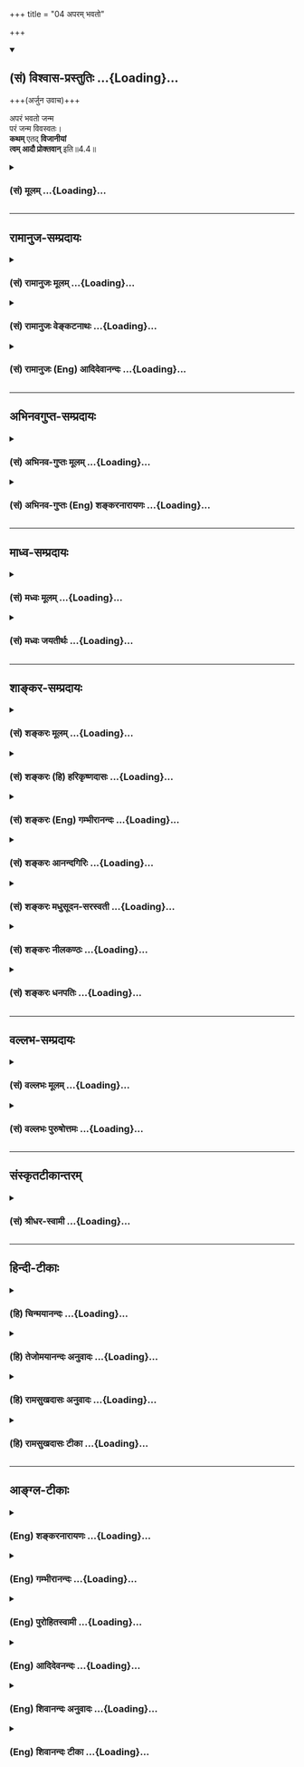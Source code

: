 +++
title = "04 अपरम् भवतो"

+++
<div class="js_include" newlevelforh1="2" title="(सं) विश्वास-प्रस्तुतिः" unfilled url="/purANam_vaiShNavam/mahAbhAratam/06-bhIShma-parva/03-bhagavad-gItA-parva/saMskRtam/vishvAsa-prastutiH/04_jnAna-yogaH_brahmArp/04_aparam_bhavato.md">
<details open><summary><h2>(सं) विश्वास-प्रस्तुतिः ...{Loading}...</h2></summary>

+++(अर्जुन उवाच)+++

अपरं भवतो जन्म  
परं जन्म विवस्वतः।  
**कथम्** एतद् **विजानीयां**  
**त्वम् आदौ प्रोक्तवान्** इति॥4.4॥
</details>
</div>
<div class="js_include collapsed" newlevelforh1="3" title="(सं) मूलम्" unfilled url="/purANam_vaiShNavam/mahAbhAratam/06-bhIShma-parva/03-bhagavad-gItA-parva/saMskRtam/mUlam/04_jnAna-yogaH_brahmArp/04_aparam_bhavato.md">
<details><summary><h3>(सं) मूलम् ...{Loading}...</h3></summary>

अर्जुन उवाच  
अपरं भवतो जन्म परं जन्म विवस्वतः।  
कथमेतद्विजानीयां त्वमादौ प्रोक्तवानिति।।4.4।।
</details>
</div>


_________________
## रामानुज-सम्प्रदायः
<div class="js_include collapsed" newlevelforh1="3" title="(सं) रामानुजः मूलम्" unfilled url="/purANam_vaiShNavam/mahAbhAratam/06-bhIShma-parva/03-bhagavad-gItA-parva/saMskRtam/rAmAnujaH/mUlam/04_jnAna-yogaH_brahmArp/04_aparam_bhavato.md">
<details><summary><h3>(सं) रामानुजः मूलम् ...{Loading}...</h3></summary>

।।4.4।। अर्जुन उवाच कालसंख्यया **अपरम्** अस्मज्जन्मसमकालमं हि **भवतो जन्म
विवस्वतः च** कालसंख्यया परम् अष्टाविंशतिचतुर्युगसंख्यातम् **त्वम् एव आदौ
प्रोक्तवान् इति कथम् एतद्** असम्भावनीयं विशेषण यथार्थं **जानीयाम्।  
  
ननु जन्मान्तरेण अपि वक्तुं शक्यम् जन्मान्तरकृतस्य महतां स्मृतिः च
युज्यते। इति अत्र न कश्चिद् विरोधः। न च असौ वक्तारम् एनं वसुदेवतनयं
सर्वेश्वरं न जानाति यत एवं वक्ष्यति परं ब्रह्म परं धाम पवित्रं परमं
भवान्। पुरुषं शाश्वतं दिव्यमादिदेवमजं विभुम्।। आहुस्त्वामृषयः सर्वे
देवर्षिर्नारदस्तथा। असितो देवलो व्यासः स्वयं चैव ब्रवीषि मे।। (10।1213)
इति। युधिष्ठिरराजसूयादिषु भीष्मादिभ्यः च असकृत् श्रुतम् कृष्ण एव हि
लोकानामुत्पत्तिप्रभवाप्ययः। कृष्णस्य हि कृते भूतमिदं विश्वं चराचरम्।।
(महा॰ सभा॰ 38।23) इत्येवमादिषु कृष्णस्य हि कृते इति कृष्णस्य शेषभूतम्
इदं कृत्स्नं जगद् इत्यर्थः। अत्र उच्यते जानाति एव अयं भगवन्तं वसुदेवतनयं
पार्थः। जानतः अपि अजानतः इव पृच्छतः अयम् आशयः
निखिलहेयप्रत्यनीककल्याणैकतानस्य सर्वेश्वरस्य सर्वज्ञस्य सत्यसंकल्पस्य च
अवाप्तसमस्तकामस्य कर्मपरवशदेवमनुष्यादिसजातीयं जन्म किम् इन्द्रजालादिवत्
मिथ्या किं वा सत्यम् सत्यत्वे च कथं जन्मप्रकारः किमात्मकः अयं देहः कश्च
जन्महेतुः कदा च जन्म किमर्थं वा जन्म इति परिहारप्रकारेण प्रश्नार्थो
विज्ञायते।**

</details>
</div>
<div class="js_include collapsed" newlevelforh1="3" title="(सं) रामानुजः वेङ्कटनाथः" unfilled url="/purANam_vaiShNavam/mahAbhAratam/06-bhIShma-parva/03-bhagavad-gItA-parva/saMskRtam/rAmAnujaH/venkaTanAthaH/04_jnAna-yogaH_brahmArp/04_aparam_bhavato.md">
<details><summary><h3>(सं) रामानुजः वेङ्कटनाथः ...{Loading}...</h3></summary>

  
  
।।4.4।। प्रसङ्गात्स्वस्वभावोक्तिः गी.सं.8 इति सङ्ग्रहश्लोकानुसारेणाह
अस्मिन् प्रसङ्ग इति। कर्तव्यतादृढीकरणार्थकथाप्रसङ्गे
इत्यर्थः। भगवदवतारयाथात्म्यं अकर्मवश्यत्वादिरूपम्। यथावदिति
प्रातिभासिकत्वादिप्रतिक्षेपकप्रमाणोपपत्तिपूर्वकमित्यर्थः।
परावरशब्दाभ्यां न दैवमानुषत्वरूपजातिवैषम्यमुच्यते
तस्योपदेशविरोधित्वाभावात् देवानामपि देवत्वेन च कृष्णस्य विदितत्वात्
जन्मशब्दस्य जननवाचितया साक्षाज्जातिवाचकत्वाभावात् आदाविति कालविरोधस्य च
व्यक्तमुक्तत्वात्बहूनि मे व्यतीतानि 4।5यदा यदा हि 4।7युगे युगे 4।8
इत्येवमादिरूपस्योत्तरस्य च कालविरोधपरिहाररूपत्वात्। अतः परावरशब्दौ
कालसङ्ख्योत्कर्षापकर्षविषयावित्यभिप्रायेणोक्तंकालसङ्ख्ययेति।
अवरत्वहेतुतया विवक्षितं कालावधिं दर्शयतिअस्मदिति। समकालमिति
अदूरविप्रकृष्टमित्यर्थः। त्वंशब्द इदानीन्तनत्वाभिप्रायतया विरोधपर इति
द्योतनायत्वमेवेत्युक्तम्। कथमेतदित्याक्षेपसूचितमुक्तं
असम्भावनीयमिति। विजानीयां इत्यत्रोपसर्गविवक्षितमाह यथार्थमिति।
जन्मान्तरस्यैवाभावाद्वा जन्मान्तरानुभूतस्य स्मृत्या योगाद्वा
वक्तुर्जन्मान्तरस्मृतिमत्तया श्रोतुरविदितत्वाद्वा खल्वेतज्जन्मावलम्बनेन
विरोधचोद्यम्। न चैतदखिलमत्र सम्भवतीति
प्रश्नमाक्षिपतिनन्विति। जन्मान्तरेणापि वक्तुं शक्यमिति नहि तदानीन्तनेन
जन्मना तदानीन्तनायोपदेशो विरुद्ध इत्यर्थः। महतामिति न केवलमीश्वरस्य
कृष्णस्य अन्येषामपि महतामिति भावः। श्रूयन्ते हि जातिस्मरवृत्तान्ताःजातिं
स्मरति पौर्विकीम् 4।148 इति च मनुः। युज्यत इति अनुभवेन संस्कारे प्रागेव
निष्पन्ने तस्य च अदृष्टविशेषादिवशादुद्बोधे जन्मान्तरानुभूतस्मृतौ न
काचिदयुक्तिः यथा प्रथमस्तन्यपाने स्तन्यस्य पिपासाशान्तिहेतुत्वस्मृताविति
भावः। महतामन्येषां स्मृतिः ईश्वरस्य तु प्राचीनवृत्तान्तगोचरः
साक्षात्कारः स्मृतिरित्युपचर्यते। कश्चिदिति कालविप्रकर्षरूपो वा
कारणाभावादिरूपो वेत्यर्थः। असाविति वृद्धोपसेवादिभिः
श्रुतादिबहुलोऽर्जुनः। वक्तारमिति विवस्वते प्रोक्तवानहं इति स्वस्मै
वक्तारम् यद्वा विवस्वते वक्तारमित्यर्थः। एनं वसुदेवतनयमिति।
मानुषव्यापारजन्मभ्यां तिरोहितेश्वरभावमपीत्यभिप्रायः। सर्वेश्वरमिति
विवस्वदादीनामपीश्वरमिति भावः यद्वा
गोवर्धनोद्धरणाद्यतिमानुषवृत्तान्तैरवतारदशायामेव चतुर्भुजत्वादिना च
व्यञ्जितेश्वरत्वमिति भावः। उक्तज्ञानसद्भावं कार्येण व्यवहारेण
कारणेनोपदेशेन च स्थापयति यत एवमिति। एवं
अनेकाप्ततमोपदेशादिभिरीश्वरत्वनिष्कर्षपूर्वकमित्यर्थः। अर्जुनस्य
स्ववाक्येन स्वोक्तमहर्षिगणोपदेशेन च ज्ञानानुमानमुक्तम् भारतकथावगतेन
बन्धूपदेशेन च ज्ञानवत्तामाह युद्धिष्ठिरेति। बहुष्वपि
वृत्तान्तेष्वाप्ततमेभ्यो बहुभ्यो बहुधा श्रुतमित्यर्थः। कृष्ण एवेति
स्थितिहेतुत्वेन प्रसिद्धः स एवोत्पत्त्यादेरपि हेतुः न तु ब्रह्मरुद्रादिः
प्रधानादिर्वा यद्वा लौकिकैः पुरुषैर्वसुदेवतनयतया प्रतीयमानः कृष्ण
एवेत्यर्थः। हिशब्दः एको ह वै नारायण आसीत् महो.1।1
इत्यादिश्रुतिप्रसिद्धिं दर्शयति। लोकानामिति। लोकस्तु भुवने जने अमरः3।3।2
तत्रान्यतरविवक्षायामितरदार्थम् उत्पत्त्यप्ययशब्दावत्रोत्पादकनाशकपरौ।
चकारः प्रसिद्धिप्रकर्षादनुक्तं स्थितिहेतुत्वादिकं समुच्चिनोति। एवं यतो
वा इमानि भूतानि तै.उ.3।1।1 इत्यादिना ब्रह्मलक्षणतयोक्तं
सर्वकारणत्वमुक्तम्। अत एव हिपरं ब्रह्म इत्यर्जुनोक्तिः कृष्णस्य हीत्यत्र
हिशब्देन पतिं विश्वस्य तै.ना.10।1 करणाधिपाधिपः श्वे.उ.6।9
इत्यादिप्रसिद्धिः सूच्यते। कृते इत्यस्य
अनेकार्थसाधारणत्वात्तादर्थ्यपरत्वव्यञ्जनायाहकृष्णस्य शेषभूतमिति। अत्र
च्विप्रत्ययाभावात् स्वाभाविकत्वं सूचितन्दासभूताः स्वतः सर्वे पां.रा.
इत्यादिवत्। कृष्णस्य कृते भूतमिति कृष्णार्थमुत्पन्नं सत्तायोगि
चेत्यर्थः। जन्माद्यस्य यतः ब्र.सू.1।1।3 इमानि भूतानि तै.उ.3।1।1
इत्यादिवदत्रापीदंशब्दः तत्तत्प्रमाणसिद्धविचित्रचेतनाचेतनसमुदायपरः
पूर्वार्थोक्तसृज्यत्वसंहार्यत्वादिप्रकारानुवादपरो वा। तेन
तदधीनोत्पत्त्यादिमत्त्वात्तादर्थ्ये हेतुरुक्तो भवतिकस्योदरे
हरविरञ्चमुखप्रपञ्जः को रक्षतीममजनिष्ट च कस्य नाभेः। क्रान्त्वा निगीर्य
पुनरुद्गिरति त्वदन्यः कः केन वैष परवानिति शक्यशङ्कः इत्यादिवत्। अथ
चोद्यवादिनोक्तमभ्युपगमेन प्रतिवक्ति जानात्येवेति। अवधारणेन नास्मिन्नंशे
विवाद इति सूचितम्। अयमिति निर्देशः पूर्ववच्छ्रुतार्थत्वं सूचयति।
वसुदेवसूनुंभगवान् इति जानातीत्यर्थः। नामपरो गुणपरो वाऽत्र भगवच्छब्दः।
वसुदेवसूनुपार्थशब्दाभ्यां मातुलसुतत्वपैतृष्वसेयत्वसूचनेन
इतरपुरुषवदीश्वरत्वादितिरोधायकप्राकृतसम्बन्धे सत्यपि सुकृतवशादुपदेशवशाच्च
जानातीत्यभिप्रेतम्। तर्हि प्रश्नो निरवकाश इत्यत्राह जानतोऽपीति।
नात्यन्ताज्ञातमनेन पृच्छ्यते ज्ञातमेव विशेषान्तरजिज्ञासया परिपृष्टमिति
भावः। अजानत इवेत्यनेन विनयगर्भपरिप्रश्नप्रकारश्च सूचितः।
अज्ञातांशबुभुत्सां जन्मादेर्मिथ्यात्वादिशङ्कां च जनयन्तो भगवति
ज्ञातांशविशेषा उपादीयन्तेनिखिलेत्यादिषष्ठ्यन्तपदैः। निखिलहेयप्रत्यनीकेति
यः परगतमपि जन्मजरादिहेयं निवर्तयति स कथं स्वयं तदेवोपाददीतेति
भावः। कल्याणैकतानस्येति स्वरूपानन्दतृप्तस्य किं जन्मना इति
भावः। सर्वेश्वरस्येति यदि कश्चित्स्वच्छन्दोऽस्य नियन्ता स्यात्तदा जन्मादि
घटेत न च सोऽस्तीत्याशयः। सर्वज्ञस्येति यद्यसौ स्वस्य हितमहितं च न जानाति
तदा हि स्वेच्छयैव बालादीनामग्न्यादिस्पर्शवज्जन्मादिपरिग्रहः
स्यादित्यभिप्रायः। सत्यसङ्कल्पस्येति हिताहितज्ञाने सत्यपि कश्चिच्छुष्के
पतिष्यामीति कर्दमे पतति न चासौ तथेति हृदयम् यद्वा
लोकरक्षणाद्यर्थमेवावतार इति हि परमोत्तरं स्यात् तदप्ययुक्तं
सङ्कल्पमात्रेण रक्षणाद्युपपत्तेरिति भावः। अवाप्तसमस्तकामस्येति यदि साध्यं
किञ्चित्प्रयोजनं स्यात् तदा तदर्थं जन्मादि परिगृह्येत न च तदप्यस्तीति
भावः। एवं च सतीश्वरो न वस्तुतो जन्मादिमान् अकर्मवश्यत्वात्
मुक्तात्मवत्इत्यन्वयेन यो जन्मादिमान् स कर्मवश्यः यथा संसारी इति
व्यतिरेकेण चैकमनुमानम् तत्रैव पक्षसाध्यादौ
जन्मकारणभूतेश्वरादिनियोगाविषयत्वादिति द्वितीयम् द्वयोरप्यनुमानयोः यो
यत्कारणरहितः न स तत्कार्यवान् यथा सम्प्रतिपन्न इति सामान्यतो वा
व्याप्तिः सर्वेश्वरत्वादित्युक्ते तु न दृष्टान्तः केवलव्यतिरेकिविवक्षा
तु देहपरिग्रहरहितघटादिसपक्षसद्भावात् केवलव्यतिरेकिप्रामाण्यस्य च
सामान्यतो यामुनाचार्यादिभिर्निरस्तत्वादयुक्ता। एवं देहपरिग्रहाद्यभावे
सङ्कुचितज्ञानशून्यत्वात् प्रतिहतसङ्कल्परहितत्वात् अपूर्णकामत्वरहितत्वात्
साध्यप्रयोजनरहितत्वादिति मुक्तात्मघटादिदृष्टान्तेन हेतवः। यद्वा
परमसाम्यापन्नान् मुक्तानेव दृष्टान्तीकृत्य
सर्वज्ञत्वात्सत्यसङ्कल्पत्वादवाप्तसमस्तकामत्वादित्येव हेतवः। एवं यदि
जन्मादयः स्युः तदा
कर्मवश्यत्वमनीश्वरत्वमसर्वज्ञत्वमसत्यसङ्कल्पत्वमपूर्णकामत्वं च
क्षेत्रज्ञवत्स्यादिति प्रसङ्गाश्च विवक्षिताः। निखिलहेय
इत्याद्युक्तोभयलिङ्गत्वे च हेतवः सर्वेश्वरत्वादयः।
पूर्वोक्ताकारविरोधितया मिथ्यात्वशङ्काहेतुः सामान्यतो विदितो जन्मप्रकार
उच्यते कर्मपरवशदेवमनुष्यादिसजातीयमिति कर्मपरवशा देवमनुष्यादयः तेषां
सजातीयं तज्जन्मसमानतया प्रतीयमानमित्यर्थः। यद्वा जन्मशब्दोऽत्र
जायमानविग्रहपरः ईश्वरेण परिगृह्यमाणत्वात् इन्द्रजालादिवदित्युक्तम्।
स्वेच्छया परेषां विचित्रभ्रमजननं हीन्द्रजालम् तेनात्र तत्प्रतिभानलक्षणा।
आदिशब्देन शैलूषभूमिकापरिग्रहादि गृह्यते। मिथ्यात्वपक्षे न तत्र
कश्चित्प्रकारो निरूपणीय इति कृत्वा सत्यत्वपक्षे शङ्कते सत्यत्व
इति। कथमिति किं पारमेश्वरस्वभावपरित्यागेन अन्यथा वा इत्यर्थः। किमात्मक इति
किं त्रिगुणात्मकः उताप्राकृतः इत्यर्थः। अयमिति भूतसङ्घसंस्थानवत्प्रतीयमान
इति भावः। देह इति उपचयरूपतया ह्युपलभ्यत इति भावः। कश्च जन्महेतुरिति किं
सङ्कल्पमात्रं उतेश्वरस्यापि स्वेच्छापरिगृहीते पुण्यपापे इत्यर्थः। कदा
चेति किं पुण्यपापविपाककाले उत धर्मग्लान्यादिकाले इत्यर्थः। किमर्थं चेति
किं सुखदुःखोपभोगार्थम् उत साधुपरित्राणाद्यर्थं इत्यर्थः। इत्ययमाशय
इत्यन्वयः। ननुअवरम् इतिश्लोके व्याघातमात्रमेव चोद्यते तत्र बहुषु
प्रश्नेष्वाशय इति कुतोऽवगतं इत्यत्राह परिहारेति। अयमभिप्रायः न ह्यन्यस्य
प्रश्ने तदन्यविषयतया प्रतिवचनमुपपद्यते तथा सति
प्रतिवक्तुरनभिप्रायज्ञतादिप्रसङ्गात् अतो यावद्विषयं प्रतिवचनं तावद्विषय
एवायं प्रश्न इत्यभ्युपगन्तव्यम्। अत्र च प्रतिवचने चतुर्भिः
श्लोकैर्जन्मसत्यत्वं जन्मप्रकारः देहयाथात्म्यं जन्मनो हेतुकालप्रयोजनानि
च क्रमात् प्रतिपाद्यानि प्रतीयन्ते अतस्तान्येव
प्रष्टव्यतयाऽभिप्रेतानीति।

</details>
</div>
<div class="js_include collapsed" newlevelforh1="3" title="(सं) रामानुजः (Eng) आदिदेवानन्दः" unfilled url="/purANam_vaiShNavam/mahAbhAratam/06-bhIShma-parva/03-bhagavad-gItA-parva/saMskRtam/rAmAnujaH/english/AdidevAnandaH/04_jnAna-yogaH_brahmArp/04_aparam_bhavato.md">
<details><summary><h3>(सं) रामानुजः (Eng) आदिदेवानन्दः ...{Loading}...</h3></summary>

4.4 Arjuna said According to the calculation of time, your birth was indeed later, contemporaneous with our births. And the birth of Vivasvan was at an earlier time, reckoned as twenty-eight cycles of units of four Yugas each. How can I understand as true that you taught it in the beginning; Now, there is no contradiction here, for it was ite possible that He had taught Vivasvan in a former birth. The memory of what was done in former births is ite natural for great men. This should not be taken to mean that Arjuna does not know the son of Vasudeva, the speaker, as the Lord of all. Because he (Arjuna) says later on: 'You are the Supreme Brahman, the Supreme Light and the Supreme Purifier. All the seers proclaim You as the eternal Divine Purusa, the Primal Lord, unborn and all-pervading. So also proclaim the divine sage Narada, Asita,
Devala and Vyasa. You Yourself also are saying this to me' (10.12-13.)
Arjuna had heard repeatedly from Bhisma and others during the Rajasuya sacrifice of Yudhisthira, 'Krsna alone is the cause of creation and submergence of all the worlds. This universe, consisting of things both animate and inanimate, was created for the sake of Krsna' (Ma. Bha.,
2.38.23) 'The entire universe is subservient to Krsna' is the meaning of
'For the sake of Krnsa'. This apparent contradiction may be explained as follows: Arjuna surely knows the son of Vasudeva as the Bhagavan. Though knowing Him as such, he estions as if he did not know Him. This is his intention. Can the birth of the Lord of all, who is antagonistic to all that is evil and wholly auspicious, omniscient, whose will is always true and whose desires are fulfilled - can the birth of such a Person be of the same nature as that of the gods, men etc., who are subject to Karma; Or can it be false like the illusions of a magical show; Or could it be real; In other words, is the birth of the Supreme Being as the incarnate a real fact or a mere illusory phenomenon produced by a magician's art; If His birth is real, what is the mode of His birth;
What is the nature of His body; What is the manner of His birth; What is the nature of this body of His; What is the casue of His birth; To what end is He born; The way in which Sri Krsna answers Arjuna's estion,
justifies the construing of his estion in this way.

</details>
</div>


_________________
## अभिनवगुप्त-सम्प्रदायः
<div class="js_include collapsed" newlevelforh1="3" title="(सं) अभिनव-गुप्तः मूलम्" unfilled url="/purANam_vaiShNavam/mahAbhAratam/06-bhIShma-parva/03-bhagavad-gItA-parva/saMskRtam/abhinava-guptaH/mUlam/04_jnAna-yogaH_brahmArp/04_aparam_bhavato.md">
<details><summary><h3>(सं) अभिनव-गुप्तः मूलम् ...{Loading}...</h3></summary>

।।4.4।। अपरमिति। अर्जुनो भगवत्स्वरूपं जानन्नपि लोके स्फुटीकर्तुं पृच्छति।

</details>
</div>
<div class="js_include collapsed" newlevelforh1="3" title="(सं) अभिनव-गुप्तः (Eng) शङ्करनारायणः" unfilled url="/purANam_vaiShNavam/mahAbhAratam/06-bhIShma-parva/03-bhagavad-gItA-parva/saMskRtam/abhinava-guptaH/english/shankaranArAyaNaH/04_jnAna-yogaH_brahmArp/04_aparam_bhavato.md">
<details><summary><h3>(सं) अभिनव-गुप्तः (Eng) शङ्करनारायणः ...{Loading}...</h3></summary>

4.4 Even though he knows the nature of the Lord, Arjuna asks this estion
in order to publisize it to the world.

</details>
</div>


_________________
## माध्व-सम्प्रदायः
<div class="js_include collapsed" newlevelforh1="3" title="(सं) मध्वः मूलम्" unfilled url="/purANam_vaiShNavam/mahAbhAratam/06-bhIShma-parva/03-bhagavad-gItA-parva/saMskRtam/madhvaH/mUlam/04_jnAna-yogaH_brahmArp/04_aparam_bhavato.md">
<details><summary><h3>(सं) मध्वः मूलम् ...{Loading}...</h3></summary>

।।4.4।। मयि सर्वाणि 3।30 इत्युक्तम्। तन्माहात्म्यमादितो ज्ञातुं पृच्छति
अपरमिति।

</details>
</div>
<div class="js_include collapsed" newlevelforh1="3" title="(सं) मध्वः जयतीर्थः" unfilled url="/purANam_vaiShNavam/mahAbhAratam/06-bhIShma-parva/03-bhagavad-gItA-parva/saMskRtam/madhvaH/jayatIrthaH/04_jnAna-yogaH_brahmArp/04_aparam_bhavato.md">
<details><summary><h3>(सं) मध्वः जयतीर्थः ...{Loading}...</h3></summary>

।।4.4।। ननुनत्वेवाहं 2।12 इत्यादिना
सर्वप्रकारेणोत्पत्तिविनाशराहित्यमुक्तं भगवतः तच्छ्रुत्वा कथंअपरं इति
पृच्छति इत्यत आह **मयी**ति। **तन्माहात्म्य**मित्युपलक्षणम्। आदितः
प्रमितिकारणतः। मयि सर्वाणि 3।30 इत्यत्र परमेश्वरस्य माहात्म्यं
पूज्यत्वादिलक्षणमुक्तम्। अर्जुनस्य पूजकत्वादिकम्। तमिममीश्वरजीवयोः
पूज्यपूजकत्वादिना भगवताऽङ्गीकृतं भेदं प्रमाणेन ज्ञातुमेवं
पृच्छतीत्यर्थः।

</details>
</div>


_________________
## शाङ्कर-सम्प्रदायः
<div class="js_include collapsed" newlevelforh1="3" title="(सं) शङ्करः मूलम्" unfilled url="/purANam_vaiShNavam/mahAbhAratam/06-bhIShma-parva/03-bhagavad-gItA-parva/saMskRtam/shankaraH/mUlam/04_jnAna-yogaH_brahmArp/04_aparam_bhavato.md">
<details><summary><h3>(सं) शङ्करः मूलम् ...{Loading}...</h3></summary>

।।4.4।। **अपरम्** अर्वाक् वसुदेवगृहे **भवतो जन्म**। परं पूर्वं सर्गादौ
**जन्म** उत्पत्तिः **विवस्वतः** आदित्यस्य। तत् **कथम् एतत् विजानीयाम्**
अविरुद्धार्थतया यः **त्व**मेव **आदौ प्रोक्तवान्** इमं योगं स **एव**
इदानीं मह्यं प्रोक्तवानसि **इति**।। या वासुदेवे अनीश्वरासर्वज्ञाशङ्का
मूर्खाणाम् तां परिहरन् **श्रीभगवानुवाच** यदर्थो ह्यर्जुनस्य प्रश्नः
श्रीभगवानुवाच

</details>
</div>
<div class="js_include collapsed" newlevelforh1="3" title="(सं) शङ्करः (हि) हरिकृष्णदासः" unfilled url="/purANam_vaiShNavam/mahAbhAratam/06-bhIShma-parva/03-bhagavad-gItA-parva/saMskRtam/shankaraH/hindI/harikRShNadAsaH/04_jnAna-yogaH_brahmArp/04_aparam_bhavato.md">
<details><summary><h3>(सं) शङ्करः (हि) हरिकृष्णदासः ...{Loading}...</h3></summary>

।।4.4।। भगवान्ने असङ्गत कहा ऐसी धारणा किसीकी न हो जाय अतः उसको दूर करनेके
लिये शङ्का करता हुआसा अर्जुन बोला आपका जन्म तो अर्वाचीन है अर्थात् अभी
वसुदेवके घरमें हुआ है और सूर्यकी उत्पत्ति पहले सृष्टिके आदिमें हुई थी।
तब मैं इस बातको अविरुद्धार्थयुक्त ( सुसङ्गत ) कैसे समझूँ कि जिन आपने इस
योगको आदिकालमें कहा था वही आप मुझसे कह रहे हैं।

</details>
</div>
<div class="js_include collapsed" newlevelforh1="3" title="(सं) शङ्करः (Eng) गम्भीरानन्दः" unfilled url="/purANam_vaiShNavam/mahAbhAratam/06-bhIShma-parva/03-bhagavad-gItA-parva/saMskRtam/shankaraH/english/gambhIrAnandaH/04_jnAna-yogaH_brahmArp/04_aparam_bhavato.md">
<details><summary><h3>(सं) शङ्करः (Eng) गम्भीरानन्दः ...{Loading}...</h3></summary>

4.4 Bhavatah, Your; janma, was aparam, later, in the abode of Vasudeva;
(whereas) the birth vivasvatah, of Visvasvan, the Sun; was param,
earlier, in the beginning of creation. Therefore, katham, how; vijanyam,
am I to understand; etat, this, as not inconsistent; iti, that; tvam,
You, yourself; who proktavan, insturcted this Yoga; adau, in the
beginning, are the same person who are now teaching me; By way of
demolishing the doubt of fools with regard to Vasudeva, that He has no
God-hood and omniscience-to which very purpose was Arjuna's estion-

</details>
</div>
<div class="js_include collapsed" newlevelforh1="3" title="(सं) शङ्करः आनन्दगिरिः" unfilled url="/purANam_vaiShNavam/mahAbhAratam/06-bhIShma-parva/03-bhagavad-gItA-parva/saMskRtam/shankaraH/AnandagiriH/04_jnAna-yogaH_brahmArp/04_aparam_bhavato.md">
<details><summary><h3>(सं) शङ्करः आनन्दगिरिः ...{Loading}...</h3></summary>

।।4.4।। भगवति लोकस्यानीश्वरत्वशङ्कां निवर्तयितुं चोद्यमुद्भावयति
**भगवतेति।** परिहारार्थं भगवतो मनुष्यवदवस्थितस्यानीश्वरत्वमुपेत्य
तद्वचने शङ्कितविप्रतिषेधस्येतिशेषः। भगवतो निजरूपमुपेत्य नेदं चोद्यंकिंतु
लीलाविग्रहं गृहीत्वेति वक्तुं चोद्यमिवेत्युक्तम्। एतच्छब्दार्थमेव
स्फुटयति **यस्त्वमिति।**

</details>
</div>
<div class="js_include collapsed" newlevelforh1="3" title="(सं) शङ्करः मधुसूदन-सरस्वती" unfilled url="/purANam_vaiShNavam/mahAbhAratam/06-bhIShma-parva/03-bhagavad-gItA-parva/saMskRtam/shankaraH/madhusUdana-sarasvatI/04_jnAna-yogaH_brahmArp/04_aparam_bhavato.md">
<details><summary><h3>(सं) शङ्करः मधुसूदन-सरस्वती ...{Loading}...</h3></summary>

।।4.4।। या भगवति वासुदेवे मनुष्यत्वेनासर्वज्ञत्वानित्यत्वाशङ्का मूर्खाणां
तामपनेतुमनुवदन्नर्जुन आशङ्कते अपरमल्पकालीनमिदानींतनं वसुदेवगृहे भवतो
जन्म शरीरग्रहणं विहीनं च मनुष्यत्वात् परं बहुकालीनं सर्गादिभवं उत्कृष्टं
च देवत्वात् विवस्वतो जन्म। अत्रात्मनो जन्माभावस्य
प्राग्व्युत्पादितत्वाद्देहाभिप्रायेणैवार्जुनस्य प्रश्नः। अतः
कथमेतद्विजानीयामतिविरुद्धार्थतया। एतच्छब्दार्थमेव विवृणोति त्वमादौ
प्रोक्तवानिति। त्वमिदानींतनो मनुष्योऽसर्वज्ञः सर्गादौ पूर्वतनाय
सर्वज्ञायादित्याय प्रोक्तवानिति विरुद्धार्थमेतदिति भावः। अत्रायं
निर्गलितोऽर्थः एतद्देहावच्छिन्नस्य तव देहान्तरावच्छेदेन वा आदित्यं
प्रत्युपदेष्टृत्वं एतद्देहेन वा। नाद्यः। जन्मान्तरानुभूतस्यासर्वज्ञेन
स्मर्तुमशक्यत्वात्। अन्यथा ममापि जन्मान्तरानुभूतस्मरणप्रसङ्गः। तव मम च
मनुष्यत्वेनासर्वज्ञत्वाविशेषात्। तदुक्तमभियुक्तैःजन्मान्तरानुभूतं च न
स्मर्यते इति। नापि द्वितीयः। सर्गादाविदानींतनस्य देहस्यासद्भावात्। तदेवं
देहान्तरेण सर्गादौ सद्भावसंभवेऽपीदानीं तत्स्मरणानुपपत्तिः। अनेन देहेन
स्मरणोपपत्तावपि सर्गादौ सद्भावानुपपत्तिरित्यसर्वज्ञत्वानित्यत्यत्वाभ्यां
द्वावर्जुनस्य पूर्वपक्षौ।

</details>
</div>
<div class="js_include collapsed" newlevelforh1="3" title="(सं) शङ्करः नीलकण्ठः" unfilled url="/purANam_vaiShNavam/mahAbhAratam/06-bhIShma-parva/03-bhagavad-gItA-parva/saMskRtam/shankaraH/nIlakaNThaH/04_jnAna-yogaH_brahmArp/04_aparam_bhavato.md">
<details><summary><h3>(सं) शङ्करः नीलकण्ठः ...{Loading}...</h3></summary>

।।4.4।। भगवद्देहस्य वसुदेवादुत्पत्तिं मन्वानोऽर्जुन उवाच **अपरमिति।**
अपरमर्वाक्कालिकं परं बहुकालिकं विजानीयाम्। यद्यपि शब्दादयमर्थो
ज्ञातस्तथापि विरुद्धस्य वाक्यस्याबोधकत्वात्कथमेतद्विजानीयामित्युक्तम्।
पदयोजना स्पष्टा।

</details>
</div>
<div class="js_include collapsed" newlevelforh1="3" title="(सं) शङ्करः धनपतिः" unfilled url="/purANam_vaiShNavam/mahAbhAratam/06-bhIShma-parva/03-bhagavad-gItA-parva/saMskRtam/shankaraH/dhanapatiH/04_jnAna-yogaH_brahmArp/04_aparam_bhavato.md">
<details><summary><h3>(सं) शङ्करः धनपतिः ...{Loading}...</h3></summary>

।।4.4।। भगवति वासुदेवे मनुष्यवत् स्थिते याऽनीश्वरत्वासर्वज्ञत्वशङ्का
मूर्खाणां तत्परिहाराय चोद्यमिव कुर्वन्नर्जुन उवाच। भवतो जन्मापरं
अर्वाचीनं वसुदेवग्रहे। विवस्वतो जन्म परं पूर्वं सर्गादौ।
तत्तस्मादेतज्ज्ञानं त्वमेवादौ प्रोक्तवानिति कथं विजानीयाम्। यत्तु
अपरमतिहीनं न मनुष्यत्वात् परमुत्कृष्टं च देवत्वात् इति तत्तु त्वमादौ
प्रोक्तवानिति वाक्यशेषविरोधादुपेक्ष्यम्। भाष्यस्योपलक्षणपरत्वेन
तदविरोधेन वा ग्राह्यम्। आदित्यं प्रत्युपदेष्टा सर्वज्ञ ईश्वरस्त्वं तु
तदन्यत्वादनीश्वरः। तत एवासर्वज्ञश्चेत्येवं तस्माद्विरुद्धमिदमहमादौ
प्रोक्तवानिति।

</details>
</div>


_________________
## वल्लभ-सम्प्रदायः
<div class="js_include collapsed" newlevelforh1="3" title="(सं) वल्लभः मूलम्" unfilled url="/purANam_vaiShNavam/mahAbhAratam/06-bhIShma-parva/03-bhagavad-gItA-parva/saMskRtam/vallabhaH/mUlam/04_jnAna-yogaH_brahmArp/04_aparam_bhavato.md">
<details><summary><h3>(सं) वल्लभः मूलम् ...{Loading}...</h3></summary>

।।4.4।। अत्र भगवदवतारयाथात्म्यगर्भितं प्रश्नं चिकीर्षुर्विवस्वन्तं प्रति
त्वदुपदेशो न सम्भवतीति मिषेणार्जुन उवाच अपरमिति। अर्वाचीनं परमं कालीनं
सूर्यस्य जन्म। अत एतत्सम्भावनारूपं कथं विजानीयामिति।

</details>
</div>
<div class="js_include collapsed" newlevelforh1="3" title="(सं) वल्लभः पुरुषोत्तमः" unfilled url="/purANam_vaiShNavam/mahAbhAratam/06-bhIShma-parva/03-bhagavad-gItA-parva/saMskRtam/vallabhaH/puruShottamaH/04_jnAna-yogaH_brahmArp/04_aparam_bhavato.md">
<details><summary><h3>(सं) वल्लभः पुरुषोत्तमः ...{Loading}...</h3></summary>

  
  
।।4.4।। एवं श्रुत्वा ऽर्जुनो भगवतो ऽलौकिक-स्वरूपत्वाद् विवस्वतो लौकिकत्वात् - किमर्थं भक्तिं विहाय कर्म-योगं भगवान् उक्तवानिति जिज्ञासया पृच्छति अपरम् इति।

मवतो जन्म प्राकट्यमपरं न विद्मते परमुत्कृष्टं पूर्वं वा यस्मात्तादृशम्
विवस्वतो जन्म परमुत्कृष्टं पश्चाज्जातं वा इति हेतोस्त्वमादौ तस्मै योगं
कथं किमभिप्रायेण प्नोक्तवानेतदहं विजानीयां जानामि तथा वदेति भावः।  
  

</details>
</div>


_________________
## संस्कृतटीकान्तरम्
<div class="js_include collapsed" newlevelforh1="3" title="(सं) श्रीधर-स्वामी" unfilled url="/purANam_vaiShNavam/mahAbhAratam/06-bhIShma-parva/03-bhagavad-gItA-parva/saMskRtam/shrIdhara-svAmI/04_jnAna-yogaH_brahmArp/04_aparam_bhavato.md">
<details><summary><h3>(सं) श्रीधर-स्वामी ...{Loading}...</h3></summary>

।।4.4।। भगवतो विवस्वन्तं प्रति योगोपदेशासंभवं पश्यन्नर्जुन उवाच
**अपरमिति।** अपरमर्वाचीनं तव जन्म परं प्राक्कालीनं विवस्वतो जन्म
तस्मात्तवाधुनिकत्वाच्चिरंतनाय विवस्वते त्वमादौ योगं
प्रोक्तवानित्येतत्कथमहं विजानीयां ज्ञातुं शक्नुयाम्।

</details>
</div>


_________________
## हिन्दी-टीकाः
<div class="js_include collapsed" newlevelforh1="3" title="(हि) चिन्मयानन्दः" unfilled url="/purANam_vaiShNavam/mahAbhAratam/06-bhIShma-parva/03-bhagavad-gItA-parva/hindI/chinmayAnandaH/04_jnAna-yogaH_brahmArp/04_aparam_bhavato.md">
<details><summary><h3>(हि) चिन्मयानन्दः ...{Loading}...</h3></summary>

।।4.4।। इस अध्याय के प्रारम्भिक श्लोक में घटनाओं के काल के विषयों में
स्पष्ट विरोधाभास है। श्रीकृष्ण ने कहा कि उन्होंने सृष्टि के प्रारम्भ में
इस योग को विवस्वान् को सिखाया। अर्जुन के लिये स्वाभाविक था कि वह
श्रीकृष्ण को देवकी के पुत्र और गोकुल के मुरलीधर कृष्ण के रूप में ही
जाने। श्रीकृष्ण की निश्चित जन्म तिथि थी और वे अर्जुन के ही समकालीन थे।
इस दृष्टि से उनका सूर्य के प्रति उपदेश करना असंभव था क्योंकि सम्पूर्ण
ग्रहों की सृष्टि के पूर्व सूर्य का अस्तित्व सिद्ध है। गीतोपदेष्टा भगवान्
श्रीकृष्ण को कोई मनुष्य न समझ ले इसलिये व्यासजी भगवान् के ही मुख से
घोषणा करवाते हैं कि

</details>
</div>
<div class="js_include collapsed" newlevelforh1="3" title="(हि) तेजोमयानन्दः अनुवादः" unfilled url="/purANam_vaiShNavam/mahAbhAratam/06-bhIShma-parva/03-bhagavad-gItA-parva/hindI/tejomayAnandaH/anuvAdaH/04_jnAna-yogaH_brahmArp/04_aparam_bhavato.md">
<details><summary><h3>(हि) तेजोमयानन्दः अनुवादः ...{Loading}...</h3></summary>

।।4.4।। अर्जुन ने कहा -- आपका जन्म अपर अर्थात् पश्चात का है और विवस्वान्
का जन्म (आपके) पूर्व का है, इसलिये यह मैं कैसे जानूँ कि (सृष्टि के) आदि
में आपने (इस योग को) कहा था;

</details>
</div>
<div class="js_include collapsed" newlevelforh1="3" title="(हि) रामसुखदासः अनुवादः" unfilled url="/purANam_vaiShNavam/mahAbhAratam/06-bhIShma-parva/03-bhagavad-gItA-parva/hindI/rAmasukhadAsaH/anuvAdaH/04_jnAna-yogaH_brahmArp/04_aparam_bhavato.md">
<details><summary><h3>(हि) रामसुखदासः अनुवादः ...{Loading}...</h3></summary>

।।4.4।। अर्जुन बोले - आपका जन्म तो अभीका है और सूर्यका जन्म बहुत पुराना
है; अतः आपने ही सृष्टिके आदिमें सूर्यसे यह योग कहा था - यह बात मैं कैसे
समझूँ;

</details>
</div>
<div class="js_include collapsed" newlevelforh1="3" title="(हि) रामसुखदासः टीका" unfilled url="/purANam_vaiShNavam/mahAbhAratam/06-bhIShma-parva/03-bhagavad-gItA-parva/hindI/rAmasukhadAsaH/TIkA/04_jnAna-yogaH_brahmArp/04_aparam_bhavato.md">
<details><summary><h3>(हि) रामसुखदासः टीका ...{Loading}...</h3></summary>

4.4।।***व्याख्या--*'अपरं भवतो जन्म परं जन्म विवस्वतः'--**आपका जन्म तो
अभी कुछ वर्ष पूर्व श्रीवसुदेवजीके घर हुआ है, पर सूर्यका जन्म सृष्टिके
आरम्भमें हुआ था। अतः आपने सूर्यको कर्मयोग कैसे कहा था; अर्जुनके इस
प्रश्नमें तर्क या आक्षेप नहीं है, प्रत्युत जिज्ञासा है। वे भगवान्के
जन्म-सम्बन्धी रहस्यको सुगमतापूर्वक समझनेकी दृष्टिसे ही प्रश्न करते हैं;
क्योंकि अपने जन्म-सम्बन्धी रहस्यको प्रकट करनेमें भगवान् ही सर्वथा समर्थ
हैं।

</details>
</div>


_________________
## आङ्ग्ल-टीकाः
<div class="js_include collapsed" newlevelforh1="3" title="(Eng) शङ्करनारायणः" unfilled url="/purANam_vaiShNavam/mahAbhAratam/06-bhIShma-parva/03-bhagavad-gItA-parva/english/shankaranArAyaNaH/04_jnAna-yogaH_brahmArp/04_aparam_bhavato.md">
<details><summary><h3>(Eng) शङ्करनारायणः ...{Loading}...</h3></summary>

4.4. Arjuna said Your birth is later, \[while\] the birth of Vivasvat is earlier; how am then to understand that You had properly taught \[him this\] in the beginnig ;

</details>
</div>
<div class="js_include collapsed" newlevelforh1="3" title="(Eng) गम्भीरानन्दः" unfilled url="/purANam_vaiShNavam/mahAbhAratam/06-bhIShma-parva/03-bhagavad-gItA-parva/english/gambhIrAnandaH/04_jnAna-yogaH_brahmArp/04_aparam_bhavato.md">
<details><summary><h3>(Eng) गम्भीरानन्दः ...{Loading}...</h3></summary>

4.4 Arjuna said Your birth was later, (whereas) the birth of Vivasvan was earlier. How am I to understand this that You instructed (him) in the beginning;

</details>
</div>
<div class="js_include collapsed" newlevelforh1="3" title="(Eng) पुरोहितस्वामी" unfilled url="/purANam_vaiShNavam/mahAbhAratam/06-bhIShma-parva/03-bhagavad-gItA-parva/english/purohitasvAmI/04_jnAna-yogaH_brahmArp/04_aparam_bhavato.md">
<details><summary><h3>(Eng) पुरोहितस्वामी ...{Loading}...</h3></summary>

4.4 Arjuna asked: My Lord! Viwaswana was born before Thee; how then canst Thou have revealed it to him;

</details>
</div>
<div class="js_include collapsed" newlevelforh1="3" title="(Eng) आदिदेवनन्दः" unfilled url="/purANam_vaiShNavam/mahAbhAratam/06-bhIShma-parva/03-bhagavad-gItA-parva/english/AdidevanandaH/04_jnAna-yogaH_brahmArp/04_aparam_bhavato.md">
<details><summary><h3>(Eng) आदिदेवनन्दः ...{Loading}...</h3></summary>

4.4 Arjuna said Later was your birth, and earlier the birth of Vivasvan.
How then am I to understand that you taught it in the beginning;

</details>
</div>
<div class="js_include collapsed" newlevelforh1="3" title="(Eng) शिवानन्दः अनुवादः" unfilled url="/purANam_vaiShNavam/mahAbhAratam/06-bhIShma-parva/03-bhagavad-gItA-parva/english/shivAnandaH/anuvAdaH/04_jnAna-yogaH_brahmArp/04_aparam_bhavato.md">
<details><summary><h3>(Eng) शिवानन्दः अनुवादः ...{Loading}...</h3></summary>

4.4 Arjuna said Later on was Thy birth, and prior to it was the birth of Vivasvan (the Sun); how am I to understand that Thou taughtest this Yoga in the beginning;

</details>
</div>
<div class="js_include collapsed" newlevelforh1="3" title="(Eng) शिवानन्दः टीका" unfilled url="/purANam_vaiShNavam/mahAbhAratam/06-bhIShma-parva/03-bhagavad-gItA-parva/english/shivAnandaH/TIkA/04_jnAna-yogaH_brahmArp/04_aparam_bhavato.md">
<details><summary><h3>(Eng) शिवानन्दः टीका ...{Loading}...</h3></summary>

4.4 अपरम् later; भवतः Thy; जन्म birth; परम् prior; जन्म birth; विवस्वतः
of Vivasvan; कथम् how; एतत् this; विजानीयाम् am I to understand; त्वम्
Thou; आदौ in the beginning; प्रोक्तवान् taughtest; इत thus.Commentary Thy birth took place later in the hourse of Vasudeva Vivasvan or Vivasvat (the Sun) was born earlier in the beginning of evolution. How am I to believe that Thou taughtest this Yoga in the beginning to Vivasvan; and that Thou; the selfsame person; hast now taught it to me I am not able to reconcile this. Be kind enought to enlighten me; O my Lord.

</details>
</div>
